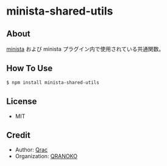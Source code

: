 # minista-shared-utils

## About

[minista](https://minista.qranoko.jp) および minista プラグイン内で使用されている共通関数。

## How To Use

```sh
$ npm install minista-shared-utils
```

## License

- MIT

## Credit

- Author: [Qrac](https://qrac.jp)
- Organization: [QRANOKO](https://qranoko.jp)
